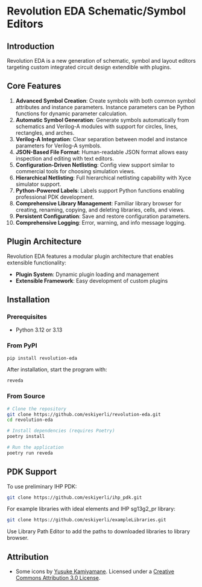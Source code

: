 # Revolution EDA Schematic/Symbol Editors

## Introduction

Revolution EDA is a new generation of schematic, symbol and layout editors targeting custom 
integrated
circuit design extendible with plugins.

## Core Features

1. **Advanced Symbol Creation**: Create symbols with both common symbol attributes and instance parameters. Instance parameters can be Python functions for dynamic parameter calculation.
2. **Automatic Symbol Generation**: Generate symbols automatically from schematics and Verilog-A modules with support for circles, lines, rectangles, and arches.
3. **Verilog-A Integration**: Clear separation between model and instance parameters for Verilog-A symbols.
4. **JSON-Based File Format**: Human-readable JSON format allows easy inspection and editing with text editors.
5. **Configuration-Driven Netlisting**: Config view support similar to commercial tools for choosing simulation views.
6. **Hierarchical Netlisting**: Full hierarchical netlisting capability with Xyce simulator support.
7. **Python-Powered Labels**: Labels support Python functions enabling professional PDK development.
8. **Comprehensive Library Management**: Familiar library browser for creating, renaming, copying, and deleting libraries, cells, and views.
9. **Persistent Configuration**: Save and restore configuration parameters.
10. **Comprehensive Logging**: Error, warning, and info message logging.

## Plugin Architecture

Revolution EDA features a modular plugin architecture that enables extensible functionality:

- **Plugin System**: Dynamic plugin loading and management
- **Extensible Framework**: Easy development of custom plugins


## Installation

### Prerequisites

- Python 3.12 or 3.13

### From PyPI

```bash
pip install revolution-eda
```

After installation, start the program with:

```bash
reveda
```

### From Source

```bash
# Clone the repository
git clone https://github.com/eskiyerli/revolution-eda.git
cd revolution-eda

# Install dependencies (requires Poetry)
poetry install

# Run the application
poetry run reveda
```

## PDK Support

To use preliminary IHP PDK:

```bash
git clone https://github.com/eskiyerli/ihp_pdk.git
```

For example libraries with ideal elements and IHP sg13g2_pr library:

```bash
git clone https://github.com/eskiyerli/exampleLibraries.git
```

Use Library Path Editor to add the paths to downloaded libraries to library browser.

## Attribution

- Some icons by [Yusuke Kamiyamane](http://p.yusukekamiyamane.com/). Licensed under
  a [Creative Commons Attribution 3.0 License](http://creativecommons.org/licenses/by/3.0/).
